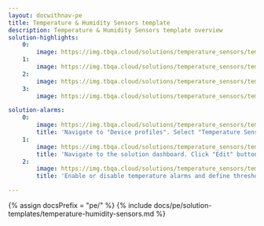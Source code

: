 ```yaml
---
layout: docwithnav-pe
title: Temperature & Humidity Sensors template
description: Temperature & Humidity Sensors template overview
solution-highlights:
    0:
        image: https://img.tbqa.cloud/solutions/temperature_sensors/temperature-sensors-1.png
    1:
        image: https://img.tbqa.cloud/solutions/temperature_sensors/temperature-sensors-2.png
    2:
        image: https://img.tbqa.cloud/solutions/temperature_sensors/temperature-sensors-3.png
    3:
        image: https://img.tbqa.cloud/solutions/temperature_sensors/temperature-sensors-4.png

solution-alarms:
    0:
        image: https://img.tbqa.cloud/solutions/temperature_sensors/temperature-and-humidity-alarm-rules-src.png
        title: 'Navigate to "Device profiles". Select "Temperature Sensor" profile. Open "Alarm rules" tab.'
    1:
        image: https://img.tbqa.cloud/solutions/temperature_sensors/temperature-and-humidity-edit-device-btn-src.png
        title: 'Navigate to the solution dashboard. Click "Edit" button in the corresponding sensor row.'
    2:
        image: https://img.tbqa.cloud/solutions/temperature_sensors/temperature-and-humidity-edit-device-src.png
        title: 'Enable or disable temperature alarms and define thresholds.'

---
```


{% assign docsPrefix = "pe/" %}
{% include docs/pe/solution-templates/temperature-humidity-sensors.md %}